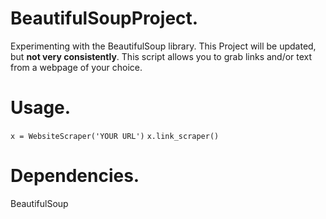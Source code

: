 # BeautifulSoupProject.
Experimenting with the BeautifulSoup library. This Project will be updated, but **not very consistently**. This script allows you to grab links and/or text
from a webpage of your choice.

# Usage.
`x = WebsiteScraper('YOUR URL')`
`x.link_scraper()`

# Dependencies.
BeautifulSoup
